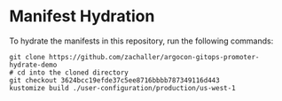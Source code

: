 # Manifest Hydration

To hydrate the manifests in this repository, run the following commands:

```shell
git clone https://github.com/zachaller/argocon-gitops-promoter-hydrate-demo
# cd into the cloned directory
git checkout 3624bcc19efde37c5ee8716bbbb787349116d443
kustomize build ./user-configuration/production/us-west-1
```
